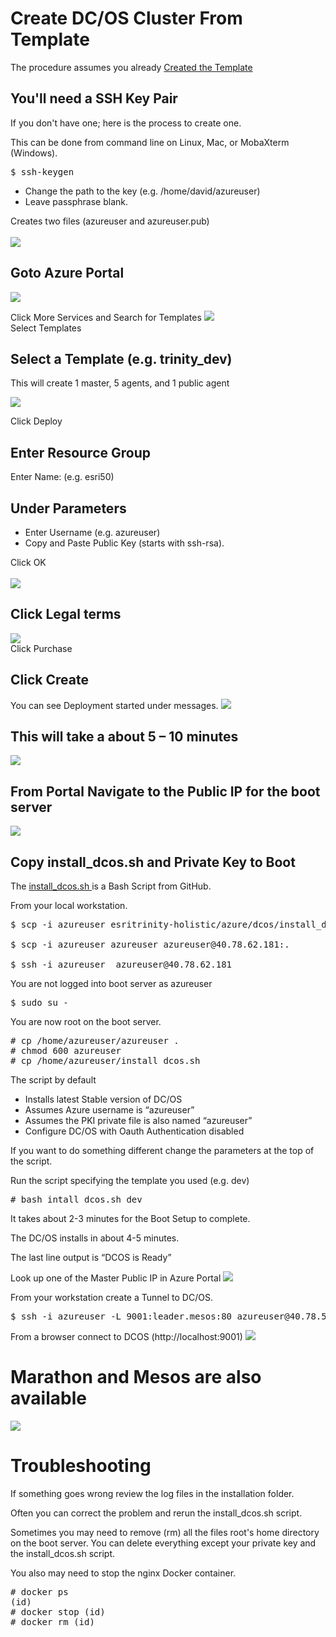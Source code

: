 # Create DC/OS Cluster From Template 

The procedure assumes you already <a href="create-templates.md">Created the Template</a>

## You'll need a SSH Key Pair
If you don't have one; here is the process to create one.

This can be done from command line on Linux, Mac, or MobaXterm (Windows).
<pre>
$ ssh-keygen
</pre>
- Change the path to the key (e.g. /home/david/azureuser)
- Leave passphrase blank.

Creates two files (azureuser and azureuser.pub)
<br/>
<br/>
<img src="../../images/readme/000.png"/><br>

## Goto Azure Portal
<img src="../../images/readme/001.png"/><br>

Click More Services and Search for Templates
<img src="../../images/readme/002.png"/><br>
Select Templates

## Select a Template (e.g. trinity_dev)

This will create 1 master, 5 agents, and 1 public agent

<img src="../../images/readme/003.png"/><br>

Click Deploy

## Enter Resource Group

Enter Name: (e.g. esri50)

## Under Parameters
- Enter Username (e.g. azureuser)
- Copy and Paste Public Key (starts with ssh-rsa).

Click OK 
<br/>
<br/>
<img src="../../images/readme/004.png"/><br>

## Click Legal terms
<img src="../../images/readme/005.png"/><br>
Click Purchase

## Click Create
You can see Deployment started under messages.
<img src="../../images/readme/006.png"/><br>


## This will take a about 5 – 10 minutes
<img src="../../images/readme/007.png"/><br>

## From Portal Navigate to the Public IP for the boot server
<img src="../../images/readme/008.png"/><br>


## Copy install_dcos.sh and Private Key to Boot
The <a href="../../azure/dcos/install_dcos.sh"> install_dcos.sh </a> is a Bash Script from GitHub.

From your local workstation.

<pre>
$ scp -i azureuser esritrinity-holistic/azure/dcos/install_dcos.sh azureuser@40.78.62.181:.

$ scp -i azureuser azureuser azureuser@40.78.62.181:.

$ ssh -i azureuser  azureuser@40.78.62.181
</pre>

You are not logged into boot server as azureuser
<pre>
$ sudo su -
</pre>

You are now root on the boot server.

<pre>
# cp /home/azureuser/azureuser .
# chmod 600 azureuser
# cp /home/azureuser/install_dcos.sh
</pre>

The script by default 
- Installs latest Stable version of DC/OS
- Assumes Azure username is “azureuser”
- Assumes the PKI private file is also named “azureuser”
- Configure DC/OS with Oauth Authentication disabled

If you want to do something different change the parameters at the top of the script.

Run the script specifying the template you used (e.g. dev)
<pre>
# bash intall_dcos.sh dev
</pre>

It takes about 2-3 minutes for the Boot Setup to complete.

The DC/OS installs in about 4-5 minutes.

The last line output is “DCOS is Ready”

Look up one of the Master Public IP in Azure Portal
<img src="../../images/readme/009.png"/><br>

From your workstation create a Tunnel to DC/OS.

<pre>
$ ssh -i azureuser -L 9001:leader.mesos:80 azureuser@40.78.59.166
</pre>

From a browser connect to DCOS (http://localhost:9001)
<img src="../../images/readme/010.png"/><br>

# Marathon and Mesos are also available
<img src="../../images/readme/011.png"/><br>

# Troubleshooting
If something goes wrong review the log files in the installation folder.

Often you can correct the problem and rerun the install_dcos.sh script.

Sometimes you may need to remove (rm) all the files root's home directory on the boot server.  You can delete everything except your private key and the install_dcos.sh script. 

You also may need to stop the nginx Docker container.
<pre>
# docker ps 
(id)
# docker stop (id)
# docker rm (id)
</pre>
